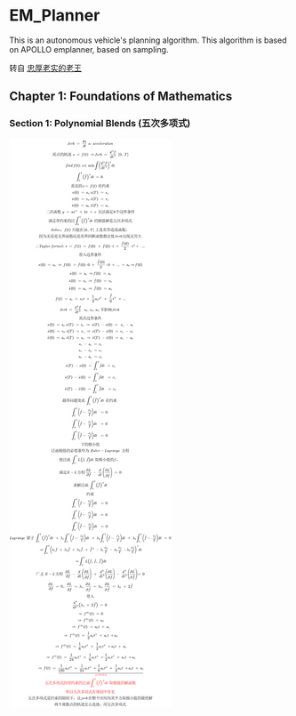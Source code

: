 # EM_Planner
This is an autonomous vehicle's planning algorithm. This algorithm is based on APOLLO emplanner, based on sampling.

转自 [忠厚老实的老王](https://GitHub.com/VincentWong3)
## Chapter 1: Foundations of Mathematics
### Section 1: Polynomial Blends (五次多项式)

![plot](./EM_Note/EMPlanner_01.png)
